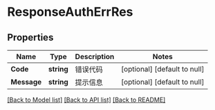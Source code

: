 # ResponseAuthErrRes

## Properties
Name | Type | Description | Notes
------------ | ------------- | ------------- | -------------
**Code** | **string** | 错误代码 | [optional] [default to null]
**Message** | **string** | 提示信息 | [optional] [default to null]

[[Back to Model list]](../README.md#documentation-for-models) [[Back to API list]](../README.md#documentation-for-api-endpoints) [[Back to README]](../README.md)


